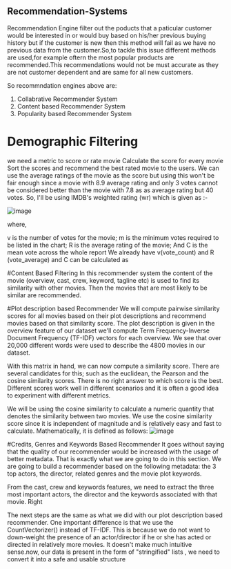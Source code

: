## Recommendation-Systems
Recommendation Engine filter out the poducts that a paticular customer would be interested in or would buy based on his/her previous buying history but if the customer is new then this method will fail as we have no previous data from the customer.So,to tackle this issue different methods are used,for example oftern the most popular products are recommended.This recommendations would not be must accurate as they are not customer dependent and are same for all new customers.

So  recommndation engines above are:
1) Collabrative Recommender System
2) Content based Recommender System
3) Popularity based Recommender System

# Demographic Filtering 

  we need a metric to score or rate movie
  Calculate the score for every movie
  Sort the scores and recommend the best rated movie to the users.
  We can use the average ratings of the movie as the score but using this won't be fair enough since a movie with 8.9 average rating and only 3 votes cannot be 
  considered better than the movie with 7.8 as as average rating but 40 votes. So, I'll be using IMDB's weighted rating (wr) which is given as :-
  
  
   ![image](https://user-images.githubusercontent.com/56895070/121231713-5b815780-c8ae-11eb-87d5-9a36994fedc2.png)  

   where,

  v is the number of votes for the movie;
  m is the minimum votes required to be listed in the chart;
  R is the average rating of the movie; And
  C is the mean vote across the whole report
  We already have v(vote_count) and R (vote_average) and C can be calculated as

#Content Based Filtering
In this recommender system the content of the movie (overview, cast, crew, keyword, tagline etc) is used to find its similarity with other movies. Then the movies that are most likely to be similar are recommended.

  #Plot description based Recommender
  We will compute pairwise similarity scores for all movies based on their plot descriptions and recommend movies based on that similarity score. The plot 
  description is given in the overview feature of our dataset
  we'll compute Term Frequency-Inverse Document Frequency (TF-IDF) vectors for each overview.
  We see that over 20,000 different words were used to describe the 4800 movies in our dataset.

  With this matrix in hand, we can now compute a similarity score. There are several candidates for this; such as the euclidean, the Pearson and the cosine 
  similarity scores. There is no right answer to which score is the best. Different scores work well in different scenarios and it is often a good idea to 
  experiment with different metrics.

  We will be using the cosine similarity to calculate a numeric quantity that denotes the similarity between two movies. We use the cosine similarity score since it 
  is independent of magnitude and is relatively easy and fast to calculate. Mathematically, it is defined as follows:
            ![image](https://user-images.githubusercontent.com/56895070/121231318-e6ae1d80-c8ad-11eb-8883-4b2f7406211e.png)
            
  #Credits, Genres and Keywords Based Recommender
  It goes without saying that the quality of our recommender would be increased with the usage of better metadata. That is exactly what we are going to do in this 
  section. We are going to build a recommender based on the following metadata: the 3 top actors, the director, related genres and the movie plot keywords.

  From the cast, crew and keywords features, we need to extract the three most important actors, the director and the keywords associated with that movie. Right  
  
  The next steps are the same as what we did with our plot description based recommender. One important difference is that we use the CountVectorizer() instead of 
  TF-IDF. This is because we do not want to down-weight the presence of an actor/director if he or she has acted or directed in relatively more movies. It doesn't 
  make much intuitive sense.now, our data is present in the form of "stringified" lists , we need to convert it into a safe and usable structure

